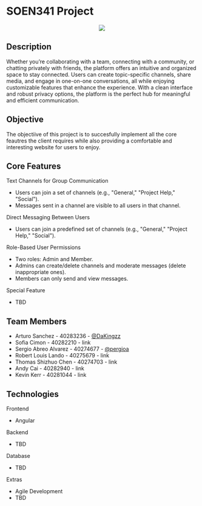 # SOEN341 Project
<p align="center">
  <a aria-label="Github" href="#">
    <img src="https://img.shields.io/badge/GitHub-100000?style=for-the-badge&logo=github&logoColor=white">
  </a>
</p>

## Description

Whether you’re collaborating with a team, connecting with a community, or chatting privately with friends, the platform offers an intuitive and organized space to stay connected. Users can create topic-specific channels, share media, and engage in one-on-one conversations, all while enjoying customizable features that enhance the experience. With a clean interface and robust privacy options, the platform is the perfect hub for meaningful and efficient communication.

## Objective
The objectiive of this project is to succesfully implement all the core feautres the client requires while also providing a comfortable and interesting website for users to enjoy.

## Core Features
Text Channels for Group Communication
* Users can join a set of channels (e.g., "General," "Project Help," "Social").
* Messages sent in a channel are visible to all users in that channel.

Direct Messaging Between Users  
* Users can join a predefined set of channels (e.g., "General," "Project Help," "Social").

Role-Based User Permissions
* Two roles: Admin and Member.
* Admins can create/delete channels and moderate messages (delete inappropriate ones).
* Members can only send and view messages.

Special Feature
* TBD

## Team Members
* Arturo Sanchez       - 40283236 - [@DaKingzz](https://github.com//DaKingzz)
* Sofia Cimon          - 40282210 - link
* Sergio Abreo Alvarez - 40274677 - [@pergioa](https://github.com/pergioa)
* Robert Louis Lando   - 40275679 - link
* Thomas Shizhuo Chen  - 40274703 - link
* Andy Cai             - 40282940 - link
* Kevin Kerr           - 40281044 - link

## Technologies
Frontend 
* Angular

Backend
* TBD

Database
* TBD

Extras
* Agile Development
* TBD
